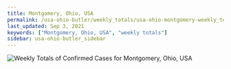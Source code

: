 ```yaml
---
title: Montgomery, Ohio, USA
permalink: /usa-ohio-butler/weekly_totals/usa-ohio-montgomery-weekly_totals.html
last_updated: Sep 3, 2021
keywords: ["Montgomery, Ohio, USA", "weekly totals"]
sidebar: usa-ohio-butler_sidebar
---
```


![Weekly Totals of Confirmed Cases for Montgomery, Ohio, USA](/covid_tracker/images/graphs/usa-ohio-montgomery-weekly_totals_graph.png)
